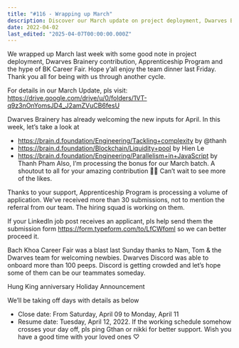 ```yaml
---
title: "#116 - Wrapping up March"
description: Discover our March update on project deployment, Dwarves Brainery learning, Apprenticeship Program growth, and highlights from the BK Career Fair and team events.
date: 2022-04-02
last_edited: "2025-04-07T00:00:00.000Z"
---
```


We wrapped up March last week with some good note in project deployment, Dwarves Brainery contribution, Apprenticeship Program and the hype of BK Career Fair. Hope y’all enjoy the team dinner last Friday. Thank you all for being with us through another cycle.

For details in our March Update, pls visit: <https://drive.google.com/drive/u/0/folders/1VT-q9z3nOnYomsJD4_J2amZVuCB6fesU>

Dwarves Brainery has already welcoming the new inputs for April. In this week, let’s take a look at

- <https://brain.d.foundation/Engineering/Tackling+complexity> by @thanh
- <https://brain.d.foundation/Blockchain/Liquidity+pool> by Hien Le
- <https://brain.d.foundation/Engineering/Parallelism+in+JavaScript> by Thanh Pham
  Also, I’m processing the bonus for our March batch. A shoutout to all for your amazing contribution 🤜🤛 Can’t wait to see more of the likes.

Thanks to your support, Apprenticeship Program is processing a volume of application. We’ve received more than 30 submissions, not to mention the referral from our team. The hiring squad is working on them.

If your LinkedIn job post receives an applicant, pls help send them the submission form <https://form.typeform.com/to/LfCWfoml> so we can better proceed it.

Bach Khoa Career Fair was a blast last Sunday thanks to Nam, Tom & the Dwarves team for welcoming newbies. Dwarves Discord was able to onboard more than 100 peeps. Discord is getting crowded and let’s hope some of them can be our teammates someday.

Hung King anniversary Holiday Announcement

We’ll be taking off days with details as below

- Close date: From Saturday, April 09 to Monday, April 11
- Resume date: Tuesday, April 12, 2022.
  If the working schedule somehow crosses your day off, pls ping Gthan or nikki for better support. Wish you have a good time with your loved ones ♡
